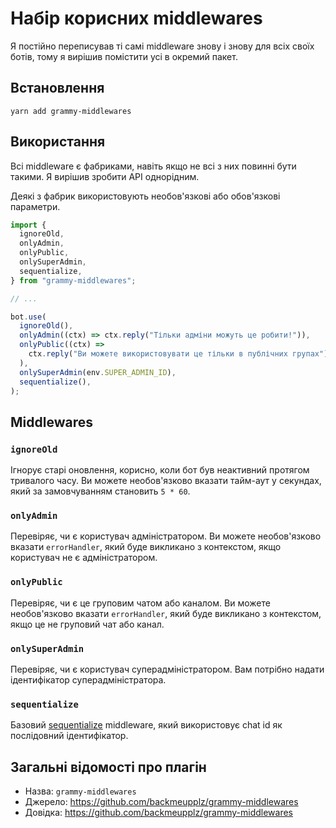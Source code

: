 # Набір корисних middlewares

Я постійно переписував ті самі middleware знову і знову для всіх своїх ботів, тому я вирішив помістити усі в окремий пакет.

## Встановлення

`yarn add grammy-middlewares`

## Використання

Всі middleware є фабриками, навіть якщо не всі з них повинні бути такими.
Я вирішив зробити API однорідним.

Деякі з фабрик використовують необов'язкові або обов'язкові параметри.

```ts
import {
  ignoreOld,
  onlyAdmin,
  onlyPublic,
  onlySuperAdmin,
  sequentialize,
} from "grammy-middlewares";

// ...

bot.use(
  ignoreOld(),
  onlyAdmin((ctx) => ctx.reply("Тільки адміни можуть це робити!")),
  onlyPublic((ctx) =>
    ctx.reply("Ви можете використовувати це тільки в публічних групах")
  ),
  onlySuperAdmin(env.SUPER_ADMIN_ID),
  sequentialize(),
);
```

## Middlewares

### `ignoreOld`

Ігнорує старі оновлення, корисно, коли бот був неактивний протягом тривалого часу.
Ви можете необов'язково вказати тайм-аут у секундах, який за замовчуванням становить `5 * 60`.

### `onlyAdmin`

Перевіряє, чи є користувач адміністратором.
Ви можете необов'язково вказати `errorHandler`, який буде викликано з контекстом, якщо користувач не є адміністратором.

### `onlyPublic`

Перевіряє, чи є це груповим чатом або каналом.
Ви можете необов'язково вказати `errorHandler`, який буде викликано з контекстом, якщо це не груповий чат або канал.

### `onlySuperAdmin`

Перевіряє, чи є користувач суперадміністратором.
Вам потрібно надати ідентифікатор суперадміністратора.

### `sequentialize`

Базовий [sequentialize](../advanced/scaling.md#concurrency-is-hard) middleware, який використовує chat id як послідовний ідентифікатор.

## Загальні відомості про плагін

- Назва: `grammy-middlewares`
- Джерело: <https://github.com/backmeupplz/grammy-middlewares>
- Довідка: <https://github.com/backmeupplz/grammy-middlewares>
